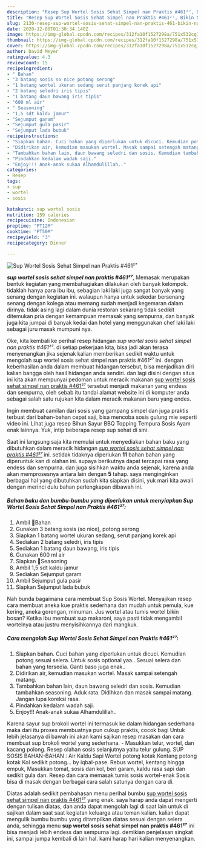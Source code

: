 ```yaml
---
description: "Resep Sup Wortel Sosis Sehat Simpel nan Praktis #461²⁷, Bikin Ngiler"
title: "Resep Sup Wortel Sosis Sehat Simpel nan Praktis #461²⁷, Bikin Ngiler"
slug: 2130-resep-sup-wortel-sosis-sehat-simpel-nan-praktis-461-bikin-ngiler
date: 2020-12-08T01:30:34.140Z
image: https://img-global.cpcdn.com/recipes/312fa10f1527298a/751x532cq70/sup-wortel-sosis-sehat-simpel-nan-praktis-461⁷-foto-resep-utama.jpg
thumbnail: https://img-global.cpcdn.com/recipes/312fa10f1527298a/751x532cq70/sup-wortel-sosis-sehat-simpel-nan-praktis-461⁷-foto-resep-utama.jpg
cover: https://img-global.cpcdn.com/recipes/312fa10f1527298a/751x532cq70/sup-wortel-sosis-sehat-simpel-nan-praktis-461⁷-foto-resep-utama.jpg
author: David Meyer
ratingvalue: 4.3
reviewcount: 15
recipeingredient:
- " Bahan"
- "3 batang sosis so nice potong serong"
- "1 batang wortel ukuran sedang serut panjang korek api"
- "2 batang seledri iris tipis"
- "1 batang daun bawang iris tipis"
- "600 ml air"
- " Seasoning"
- "1,5 sdt kaldu jamur"
- "Sejumput garam"
- "Sejumput gula pasir"
- "Sejumput lada bubuk"
recipeinstructions:
- "Siapkan bahan. Cuci bahan yang diperlukan untuk dicuci. Kemudian potong sesuai selera. Untuk sosis optional yaa.. Sesuai selera dan bahan yang tersedia. Ganti baso juga enak.."
- "Didirikan air, kemudian masukan wortel. Masak sampai setengah matang."
- "Tambahkan bahan lain, daun bawang seledri dan sosis. Kemudian tambahkan seasoning. Aduk rata. Didihkan dan masak sampai matang. Jangan lupa koreksi rasa."
- "Pindahkan kedalam wadah saji."
- "Enjoy!!! Anak-anak sukaa Alhamdulillah.."
categories:
- Resep
tags:
- sup
- wortel
- sosis

katakunci: sup wortel sosis 
nutrition: 159 calories
recipecuisine: Indonesian
preptime: "PT12M"
cooktime: "PT50M"
recipeyield: "3"
recipecategory: Dinner

---
```



![Sup Wortel Sosis Sehat Simpel nan Praktis #461²⁷](https://img-global.cpcdn.com/recipes/312fa10f1527298a/751x532cq70/sup-wortel-sosis-sehat-simpel-nan-praktis-461⁷-foto-resep-utama.jpg)

<b><i>sup wortel sosis sehat simpel nan praktis #461²⁷</i></b>, Memasak merupakan bentuk kegiatan yang membahagiakan dilakukan oleh banyak kelompok. tidaklah hanya para ibu ibu, sebagian laki laki juga sangat banyak yang senang dengan kegiatan ini. walaupun hanya untuk sekedar bersenang senang dengan kolega atau memang sudah menjadi kegemaran dalam dirinya. tidak asing lagi dalam dunia restoran sekarang tidak sedikit ditemukan pria dengan kemampuan memasak yang sempurna, dan banyak juga kita jumpai di banyak kedai dan hotel yang menggunakan chef laki laki sebagai juru masak mumpuni nya.

Oke, kita kembali ke perihal resep hidangan <i>sup wortel sosis sehat simpel nan praktis #461²⁷</i>. di setiap pekerjaan kita, bisa jadi akan terasa menyenangkan jika sejenak kalian memberikan sedikit waktu untuk mengolah sup wortel sosis sehat simpel nan praktis #461²⁷ ini. dengan keberhasilan anda dalam membuat hidangan tersebut, bisa menjadikan diri kalian bangga oleh hasil hidangan anda sendiri. dan lagi disini dengan situs ini kita akan mempunyai pedoman untuk meracik makanan <u>sup wortel sosis sehat simpel nan praktis #461²⁷</u> tersebut menjadi makanan yang endess dan sempurna, oleh sebab itu tandai alamat website ini di komputer anda sebagai salah satu rujukan kita dalam meracik makanan baru yang endes.

Ingin membuat camilan dari sosis yang gampang simpel dan juga praktis terbuat dari bahan-bahan cepat saji, bisa mencoba sosis gulung mie seperti video ini. Lihat juga resep Bihun Sayur BBQ Topping Tempura Sosis Ayam enak lainnya. Yuk, intip beberapa resep sup sehat di sini.


Saat ini langsung saja kita memulai untuk menyediakan bahan baku yang dibutuhkan dalam meracik hidangan <u><i>sup wortel sosis sehat simpel nan praktis #461²⁷</i></u> ini. setidak tidaknya diperlukan <b>11</b> bahan bahan yang diperuntuk kan di olahan ini. supaya berikutnya dapat tercapai rasa yang endess dan sempurna. dan juga sisihkan waktu anda sejenak, karena anda akan memprosesnya antara lain dengan <b>5</b> tahap. saya menginginkan berbagai hal yang dibutuhkan sudah kita siapkan disini, yuk mari kita awali dengan merinci dulu bahan perlengkapan dibawah ini.

<!--inarticleads1-->

##### Bahan baku dan bumbu-bumbu yang diperlukan untuk menyiapkan Sup Wortel Sosis Sehat Simpel nan Praktis #461²⁷:

1. Ambil  🌷Bahan
1. Gunakan 3 batang sosis (so nice), potong serong
1. Siapkan 1 batang wortel ukuran sedang, serut panjang korek api
1. Sediakan 2 batang seledri, iris tipis
1. Sediakan 1 batang daun bawang, iris tipis
1. Gunakan 600 ml air
1. Siapkan  🌷Seasoning
1. Ambil 1,5 sdt kaldu jamur
1. Sediakan Sejumput garam
1. Ambil Sejumput gula pasir
1. Siapkan Sejumput lada bubuk


Nah bunda bagaimana cara membuat Sup Sosis Wortel. Menyajikan resep cara membuat aneka kue praktis sederhana dan mudah untuk pemula, kue kering, aneka gorengan, minuman. Jus wortel atau tumis wortel bikin bosan? Ketika ibu membuat sup makaroni, saya pasti tidak mengambil wortelnya atau justru menyisihkannya dari mangkuk. 

<!--inarticleads2-->

##### Cara mengolah Sup Wortel Sosis Sehat Simpel nan Praktis #461²⁷:

1. Siapkan bahan. Cuci bahan yang diperlukan untuk dicuci. Kemudian potong sesuai selera. Untuk sosis optional yaa.. Sesuai selera dan bahan yang tersedia. Ganti baso juga enak..
1. Didirikan air, kemudian masukan wortel. Masak sampai setengah matang.
1. Tambahkan bahan lain, daun bawang seledri dan sosis. Kemudian tambahkan seasoning. Aduk rata. Didihkan dan masak sampai matang. Jangan lupa koreksi rasa.
1. Pindahkan kedalam wadah saji.
1. Enjoy!!! Anak-anak sukaa Alhamdulillah..


Karena sayur sup brokoli wortel ini termasuk ke dalam hidangan sederhana maka dari itu proses membuatnya pun cukup praktis, cocok bagi Untuk lebih jelasanya di bawah ini akan kami sajikan resep masakan dan cara membuat sup brokoli wortel yang sederhana. - Masukkan telur, wortel, dan kacang polong. Resep olahan sosis selanjutnya yaitu telur gulung. SUP SOSIS BAHAN-BAHAN : Air Kaldu Sapi Wortel potong kotak Kentang potong kotak Kol sedikit potong… by iqbal-pase. Rebus wortel, kentang hingga empuk, Masukkan tomat, sosis dan kol, beri garam, kaldu rasa sapi dan sedikit gula dan. Resep dan cara memasak tumis sosis wortel-enak Sosis bisa di masak dengan berbagai cara salah satunya dengan cara di. 

Diatas adalah sedikit pembahasan menu perihal bumbu <u>sup wortel sosis sehat simpel nan praktis #461²⁷</u> yang enak. saya harap anda dapat mengerti dengan tulisan diatas, dan anda dapat mengolah lagi di saat lain untuk di sajikan dalam saat saat kegiatan keluarga atau teman kalian. kalian dapat mengulik bumbu bumbu yang ditampilkan diatas sesuai dengan selera anda, sehingga menu <b>sup wortel sosis sehat simpel nan praktis #461²⁷</b> ini bisa menjadi lebih endess dan sempurna lagi. demikian penjelasan singkat ini, sampai jumpa kembali di lain hal. kami harap hari kalian menyenangkan.
